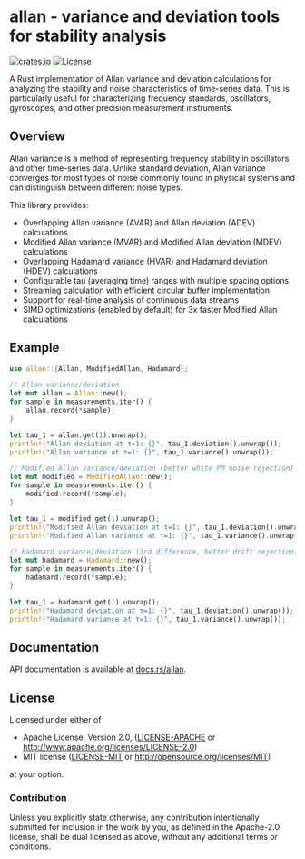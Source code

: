 # allan - variance and deviation tools for stability analysis

[![crates.io](https://img.shields.io/crates/v/allan.svg)](https://crates.io/crates/allan)
[![License](https://img.shields.io/crates/l/allan.svg)](#license)

A Rust implementation of Allan variance and deviation calculations for analyzing the stability and noise characteristics of time-series data. This is particularly useful for characterizing frequency standards, oscillators, gyroscopes, and other precision measurement instruments.

## Overview

Allan variance is a method of representing frequency stability in oscillators and other time-series data. Unlike standard deviation, Allan variance converges for most types of noise commonly found in physical systems and can distinguish between different noise types.

This library provides:
- Overlapping Allan variance (AVAR) and Allan deviation (ADEV) calculations
- Modified Allan variance (MVAR) and Modified Allan deviation (MDEV) calculations
- Overlapping Hadamard variance (HVAR) and Hadamard deviation (HDEV) calculations
- Configurable tau (averaging time) ranges with multiple spacing options
- Streaming calculation with efficient circular buffer implementation
- Support for real-time analysis of continuous data streams
- SIMD optimizations (enabled by default) for 3x faster Modified Allan calculations

## Example

```rust
use allan::{Allan, ModifiedAllan, Hadamard};

// Allan variance/deviation
let mut allan = Allan::new();
for sample in measurements.iter() {
    allan.record(*sample);
}

let tau_1 = allan.get(1).unwrap();
println!("Allan deviation at τ=1: {}", tau_1.deviation().unwrap());
println!("Allan variance at τ=1: {}", tau_1.variance().unwrap());

// Modified Allan variance/deviation (better white PM noise rejection)
let mut modified = ModifiedAllan::new();
for sample in measurements.iter() {
    modified.record(*sample);
}

let tau_1 = modified.get(1).unwrap();
println!("Modified Allan deviation at τ=1: {}", tau_1.deviation().unwrap());
println!("Modified Allan variance at τ=1: {}", tau_1.variance().unwrap());

// Hadamard variance/deviation (3rd difference, better drift rejection)
let mut hadamard = Hadamard::new();
for sample in measurements.iter() {
    hadamard.record(*sample);
}

let tau_1 = hadamard.get(1).unwrap();
println!("Hadamard deviation at τ=1: {}", tau_1.deviation().unwrap());
println!("Hadamard variance at τ=1: {}", tau_1.variance().unwrap());
```

## Documentation

API documentation is available at [docs.rs/allan](https://docs.rs/allan/).

## License

Licensed under either of

 * Apache License, Version 2.0, ([LICENSE-APACHE](LICENSE-APACHE) or http://www.apache.org/licenses/LICENSE-2.0)
 * MIT license ([LICENSE-MIT](LICENSE-MIT) or http://opensource.org/licenses/MIT)

at your option.

### Contribution

Unless you explicitly state otherwise, any contribution intentionally
submitted for inclusion in the work by you, as defined in the Apache-2.0
license, shall be dual licensed as above, without any additional terms or
conditions.